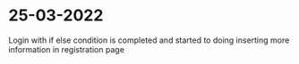 # 25-03-2022
Login with if else condition is completed and started to doing inserting more information in registration page
